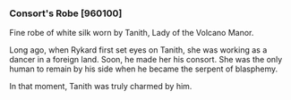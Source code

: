 ### Consort's Robe [960100]

Fine robe of white silk worn by Tanith, Lady of the Volcano Manor.

Long ago, when Rykard first set eyes on Tanith, she was working as a dancer in a foreign land. Soon, he made her his consort. She was the only human to remain by his side when he became the serpent of blasphemy.

In that moment, Tanith was truly charmed by him.
